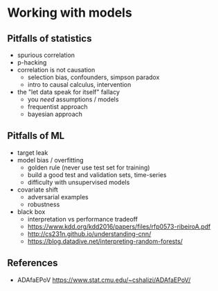 # Working with models

## Pitfalls of statistics

- spurious correlation
- p-hacking
- correlation is not causation
  - selection bias, confounders, simpson paradox
  - intro to causal calculus, intervention
- the "let data speak for itself" fallacy
  - you *need* assumptions / models
  - frequentist approach
  - bayesian approach

## Pitfalls of ML

- target leak
- model bias / overfitting
  - golden rule (never use test set for training)
  - build a good test and validation sets, time-series
  - difficulty with unsupervised models
- covariate shift
  - adversarial examples
  - robustness
- black box
  - interpretation vs performance tradeoff
  - https://www.kdd.org/kdd2016/papers/files/rfp0573-ribeiroA.pdf
  - http://cs231n.github.io/understanding-cnn/
  - https://blog.datadive.net/interpreting-random-forests/

## References

- ADAfaEPoV https://www.stat.cmu.edu/~cshalizi/ADAfaEPoV/
